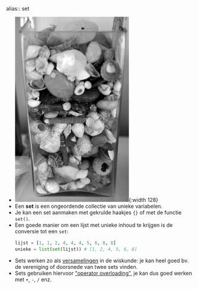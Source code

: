 alias:: set

- ![image.jpg](../assets/collection.jpg){:width 128}
- Een **set** is een ongeordende collectie van unieke variabelen.
- Je kan een set aanmaken met gekrulde haakjes `{}` of met de functie `set()`.
- Een goede manier om een lijst met unieke inhoud te krijgen is de conversie tot een `set`:
  ```python
  lijst = [1, 1, 2, 4, 4, 4, 5, 6, 8, 8]
  unieke = list(set(lijst)) # [1, 2, 4, 5, 6, 8]
  ```
- Sets werken zo als [versamelingen](https://nl.wikipedia.org/wiki/Verzameling_(wiskunde)) in de wiskunde: je kan heel goed bv. de vereniging of doorsnede van twee sets vinden.
- Sets gebruiken hiervoor ["operator overloading"](OOP), je kan dus goed werken met `+`, `-`, `/` enz.